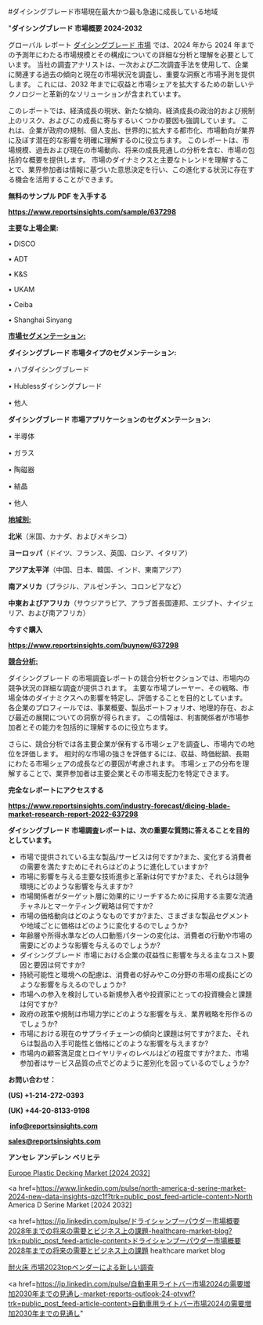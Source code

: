#ダイシングブレード市場現在最大かつ最も急速に成長している地域

"<strong>ダイシングブレード 市場概要 2024-2032</strong>

グローバル レポート <a href=https://www.reportsinsights.com/sample/637298>ダイシングブレード 市場</a> では、2024 年から 2024 年までの予測年にわたる市場規模とその構成についての詳細な分析と理解を必要としています。 当社の調査アナリストは、一次および二次調査手法を使用して、企業に関連する過去の傾向と現在の市場状況を調査し、重要な洞察と市場予測を提供します。 これには、2032 年までに収益と市場シェアを拡大​​するための新しいテクノロジーと革新的なソリューションが含まれています。

このレポートでは、経済成長の現状、新たな傾向、経済成長の政治的および規制上のリスク、およびこの成長に寄与するいくつかの要因も強調しています。 これは、企業が政府の規制、個人支出、世界的に拡大する都市化、市場動向が業界に及ぼす潜在的な影響を明確に理解するのに役立ちます。 このレポートは、市場規模、過去および現在の市場動向、将来の成長見通しの分析を含む、市場の包括的な概要を提供します。 市場のダイナミクスと主要なトレンドを理解することで、業界参加者は情報に基づいた意思決定を行い、この進化する状況に存在する機会を活用することができます。

<strong><b>無料のサンプル PDF を入手する</b></strong>

<a href=https://www.reportsinsights.com/sample/637298><strong><u>https://www.reportsinsights.com/sample/637298</u></strong></a>

<strong>主要な上場企業:</strong>

• DISCO

• ADT

• K&S

• UKAM

• Ceiba

• Shanghai Sinyang

<strong><u>市場セグメンテーション</u></strong><strong><u>:</u></strong>

<strong>ダイシングブレード 市場タイプのセグメンテーション:</strong>

• ハブダイシングブレード

• Hublessダイシングブレード

• 他人

<strong>ダイシングブレード 市場アプリケーションのセグメンテーション:</strong>

• 半導体

• ガラス

• 陶磁器

• 結晶

• 他人

<strong><u>地域別</u></strong><strong><u>:</u></strong>

<strong>北米</strong>（米国、カナダ、およびメキシコ）

<strong>ヨーロッパ</strong>（ドイツ、フランス、英国、ロシア、イタリア）

<strong>アジア太平洋</strong>（中国、日本、韓国、インド、東南アジア）

<strong>南アメリカ</strong>（ブラジル、アルゼンチン、コロンビアなど）

<strong>中東およびアフリカ</strong>（サウジアラビア、アラブ首長国連邦、エジプト、ナイジェリア、および南アフリカ）

<strong>今すぐ購入</strong>

<a href=https://www.reportsinsights.com/buynow/637298><strong><u>https://www.reportsinsights.com/buynow/637298</u></strong></a>

<strong><u>競合分析:</u></strong>

ダイシングブレード の市場調査レポートの競合分析セクションでは、市場内の競争状況の詳細な調査が提供されます。 主要な市場プレーヤー、その戦略、市場全体のダイナミクスへの影響を特定し、評価することを目的としています。 各企業のプロフィールでは、事業概要、製品ポートフォリオ、地理的存在、および最近の展開についての洞察が得られます。 この情報は、利害関係者が市場参加者とその能力を包括的に理解するのに役立ちます。

さらに、競合分析では各主要企業が保有する市場シェアを調査し、市場内での地位を評価します。 相対的な市場の強さを評価するには、収益、時価総額、長期にわたる市場シェアの成長などの要因が考慮されます。 市場シェアの分布を理解することで、業界参加者は主要企業とその市場支配力を特定できます。

<strong>完全なレポートにアクセスする</strong>

<a href=https://www.reportsinsights.com/industry-forecast/dicing-blade-market-research-report-2022-637298><strong><u><b>https://www.reportsinsights.com/industry-forecast/dicing-blade-market-research-report-2022-637298</b></u></strong></a>

<strong><b>ダイシングブレード 市場調査レポートは、次の重要な質問に答えることを目的としています。</b></strong>
<ul>
  <li>市場で提供されている主な製品/サービスは何ですか?また、変化する消費者の需要を満たすためにそれらはどのように進化していますか?</li>
  <li>市場に影響を与える主要な技術進歩と革新は何ですか?また、それらは競争環境にどのような影響を与えますか?</li>
  <li>市場関係者がターゲット層に効果的にリーチするために採用する主要な流通チャネルとマーケティング戦略は何ですか?</li>
  <li>市場の価格動向はどのようなものですか?また、さまざまな製品セグメントや地域ごとに価格はどのように変化するのでしょうか?</li>
  <li>年齢層や所得水準などの人口動態パターンの変化は、消費者の行動や市場の需要にどのような影響を与えるのでしょうか?</li>
  <li>ダイシングブレード 市場における企業の収益性に影響を与える主なコスト要因と要因は何ですか?</li>
  <li>持続可能性と環境への配慮は、消費者の好みやこの分野の市場の成長にどのような影響を与えるのでしょうか?</li>
  <li>市場への参入を検討している新規参入者や投資家にとっての投資機会と課題は何ですか?</li>
  <li>政府の政策や規制は市場力学にどのような影響を与え、業界戦略を形作るのでしょうか?</li>
  <li>市場における現在のサプライチェーンの傾向と課題は何ですか?また、それらは製品の入手可能性と価格にどのような影響を与えますか?</li>
  <li>市場内の顧客満足度とロイヤリティのレベルはどの程度ですか?また、市場参加者はサービス品質の点でどのように差別化を図っているのでしょうか?</li>
</ul>
<strong>お問い合わせ：</strong>

<strong>(US) +1-214-272-0393</strong>

<strong>(UK) +44-20-8133-9198</strong>

<strong> </strong><a href=info@reportsinsights.com><strong><u>info@reportsinsights.com</u></strong></a>

<a href=sales@reportsinsights.com><strong><u>sales@reportsinsights.com</u></strong></a>

<strong>アンセレ アンデレン ベリヒテ</strong>

<a href=https://www.linkedin.com/pulse/europe-plastic-decking-markets-2024-business-ui0ee/>Europe Plastic Decking Market [2024 2032]</a>

<a href=https://www.linkedin.com/pulse/north-america-d-serine-market-2024-new-data-insights-qzc1f?trk=public_post_feed-article-content>North America D Serine Market [2024 2032]</a>

<a href=https://jp.linkedin.com/pulse/ドライシャンプーパウダー市場概要2028年までの将来の需要とビジネス上の課題-healthcare-market-blog?trk=public_post_feed-article-content>ドライシャンプーパウダー市場概要2028年までの将来の需要とビジネス上の課題 healthcare market blog</a>

<a href=https://www.linkedin.com/pulse/耐火床-市場2023topベンダーによる新しい調査-reports-insights-expert/>耐火床 市場2023topベンダーによる新しい調査</a>

<a href=https://jp.linkedin.com/pulse/自動車用ライトバー市場2024の需要増加2030年までの見通し-market-reports-outlook-24-otvwf?trk=public_post_feed-article-content>自動車用ライトバー市場2024の需要増加2030年までの見通し</a>"
